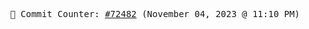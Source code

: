 <p align="center">
    <samp>
        📮 Commit Counter: <a href="https://github.com/Javascript-void0/Javascript-void0/commits/main">#72482</a> (November 04, 2023 @ 11:10 PM)
    </samp>
</p>